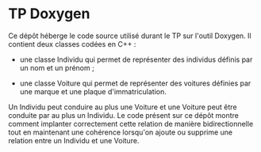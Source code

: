# TP Doxygen

Ce dépôt héberge le code source utilisé durant le TP sur l'outil Doxygen. Il contient deux classes codées en C++ :

- une classe Individu qui permet de représenter des individus définis par un nom et un prénom ;

- une classe Voiture qui permet de représenter des voitures définies par une marque et une plaque d'immatriculation.

Un Individu peut conduire au plus une Voiture et une Voiture peut être conduite par au plus un Individu. Le code présent sur ce dépôt montre comment implanter correctement cette relation de manière bidirectionnelle tout en maintenant une cohérence lorsqu'on ajoute ou supprime une relation entre un Individu et une Voiture.
